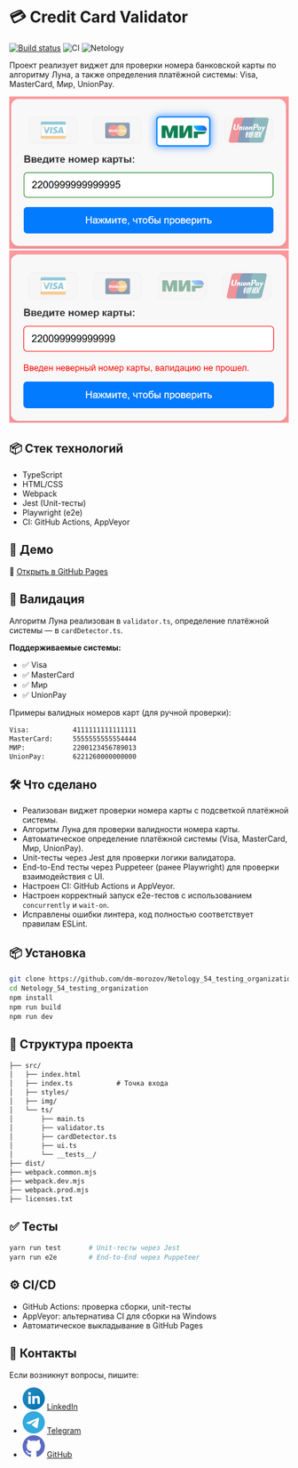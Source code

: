 # 💳 Credit Card Validator

[![Build status](https://ci.appveyor.com/api/projects/status/i3nocpf5twbvbvcu?svg=true)](https://ci.appveyor.com/project/dm-morozov/netology-54-testing-organization)
![CI](https://github.com/dm-morozov/Netology_54_testing_organization/actions/workflows/web.yaml/badge.svg)
![Netology](https://img.shields.io/badge/TypeScript-JavaScript-blue)

Проект реализует виджет для проверки номера банковской карты по алгоритму Луна, а также определения платёжной системы: Visa, MasterCard, Мир, UnionPay.

![](./src/img/card.png)
![](./src/img/card_error.png)

## 📦 Стек технологий

* TypeScript
* HTML/CSS
* Webpack
* Jest (Unit-тесты)
* Playwright (e2e)
* CI: GitHub Actions, AppVeyor

## 🚀 Демо

🔗 [Открыть в GitHub Pages](https://dm-morozov.github.io/Netology_54_testing_organization/)

## 🧪 Валидация

Алгоритм Луна реализован в `validator.ts`, определение платёжной системы — в `cardDetector.ts`.

**Поддерживаемые системы:**

* ✅ Visa
* ✅ MasterCard
* ✅ Мир
* ✅ UnionPay

Примеры валидных номеров карт (для ручной проверки):

```
Visa:           4111111111111111
MasterCard:     5555555555554444
МИР:            2200123456789013
UnionPay:       6221260000000000
```

## 🛠 Что сделано

* Реализован виджет проверки номера карты с подсветкой платёжной системы.
* Алгоритм Луна для проверки валидности номера карты.
* Автоматическое определение платёжной системы (Visa, MasterCard, Мир, UnionPay).
* Unit-тесты через Jest для проверки логики валидатора.
* End-to-End тесты через Puppeteer (ранее Playwright) для проверки взаимодействия с UI.
* Настроен CI: GitHub Actions и AppVeyor.
* Настроен корректный запуск e2e-тестов с использованием `concurrently` и `wait-on`.
* Исправлены ошибки линтера, код полностью соответствует правилам ESLint.

## 📦 Установка

```bash
git clone https://github.com/dm-morozov/Netology_54_testing_organization
cd Netology_54_testing_organization
npm install
npm run build
npm run dev
```

## 📂 Структура проекта

```
├── src/
│   ├── index.html
│   ├── index.ts           # Точка входа
│   ├── styles/
│   ├── img/
│   └── ts/
│       ├── main.ts
│       ├── validator.ts
│       ├── cardDetector.ts
│       ├── ui.ts
│       └── __tests__/
├── dist/
├── webpack.common.mjs
├── webpack.dev.mjs
├── webpack.prod.mjs
├── licenses.txt
```

## ✅ Тесты

```bash
yarn run test       # Unit-тесты через Jest
yarn run e2e        # End-to-End через Puppeteer
```

## ⚙️ CI/CD

* GitHub Actions: проверка сборки, unit-тесты
* AppVeyor: альтернатива CI для сборки на Windows
* Автоматическое выкладывание в GitHub Pages

## 📧 Контакты

Если возникнут вопросы, пишите:

* ![LinkedIn](./svg/linkedin-icon.svg) [LinkedIn](https://www.linkedin.com/in/dm-morozov/)
* ![Telegram](./svg/telegram.svg) [Telegram](https://t.me/dem2014)
* ![GitHub](./svg/github-icon.svg) [GitHub](https://github.com/dm-morozov/)